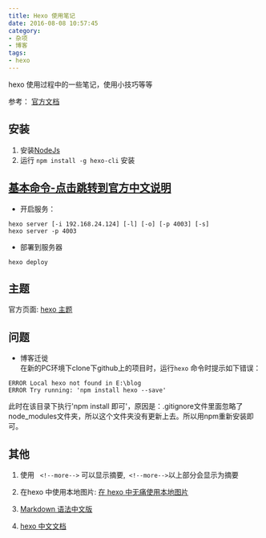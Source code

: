 ```yaml
---
title: Hexo 使用笔记
date: 2016-08-08 10:57:45
category: 
- 杂项
- 博客
tags:
- hexo
---
```


hexo 使用过程中的一些笔记，使用小技巧等等
<!--more-->

参考： [官方文档](https://hexo.io/zh-cn/docs/commands.html)

## 安装    
1. 安装[NodeJs](https://nodejs.org/zh-cn/)    
2. 运行    `npm install -g hexo-cli` 安装    

## [基本命令-点击跳转到官方中文说明](https://hexo.io/zh-cn/docs/commands.html)    
* 开启服务： 
```
hexo server [-i 192.168.24.124] [-l] [-o] [-p 4003] [-s]
hexo server -p 4003
```

* 部署到服务器    
```
hexo deploy
```

## 主题    
官方页面: [hexo 主题](https://hexo.io/themes/)


## 问题    
* 博客迁徙    
    在新的PC环境下clone下github上的项目时，运行`hexo` 命令时提示如下错误： 
```shell
ERROR Local hexo not found in E:\blog
ERROR Try running: 'npm install hexo --save'
```

此时在该目录下执行'npm install 即可'，原因是：.gitignore文件里面忽略了node_modules文件夹，所以这个文件夹没有更新上去。所以用npm重新安装即可。    

## 其他    

1. 使用 ``` <!--more-->``` 可以显示摘要,``` <!--more-->```以上部分会显示为摘要

2. 在hexo 中使用本地图片: [在 hexo 中无痛使用本地图片](http://www.tuicool.com/articles/umEBVfI)

3. [Markdown 语法中文版](http://www.appinn.com/markdown/)

4. [hexo 中文文档](https://hexo.io/zh-cn/docs/)
